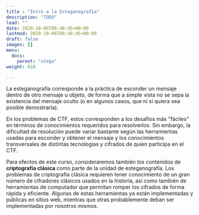 ```yaml
---
title : "Intro a la Esteganografía"
description: "TODO"
lead: ""
date: 2020-10-06T08:48:45+00:00
lastmod: 2020-10-06T08:48:45+00:00
draft: false
images: []
menu:
  docs:
    parent: "stego"
weight: 010

---
```



La esteganografía corresponde a la práctica de esconder un mensaje dentro de otro mensaje u objeto, de forma que a simple vista no se sepa la existencia del mensaje oculto (o en algunos casos, que ni si quiera sea posible demostrarla).

En los problemas de CTF, estos corresponden a los desafíos más "fáciles" en términos de conocimientos requeridos para resolverlos. Sin embargo, la dificultad de resolución puede variar bastante según las herramientas usadas para esconder y obtener el mensaje y los conocimientos transversales de distintas tecnologías y cifrados de quien participa en el CTF.

Para efectos de este curso, consideraremos también los contenidos de **criptografía clásica** como parte de la unidad de esteganografía. Los problemas de criptografía clásica requieren tener conocimiento de un gran número de cifradores clásicos usados en la historia, así como también de herramientas de computador que permitan romper los cifrados de forma rápida y eficiente. Algunas de estas herramientas ya están implementadas y públicas en sitios web, mientras que otras probablemente deban ser implementadas por nosotrxs mismos.